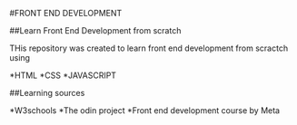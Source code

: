 #FRONT END DEVELOPMENT

##Learn Front End Development from scratch

THis repository was created to learn front end development from scractch using 

*HTML
*CSS
*JAVASCRIPT

##Learning sources

*W3schools
*The odin project
*Front end development course by Meta